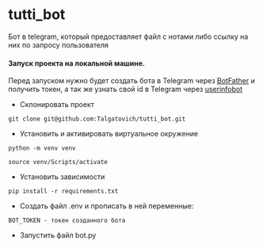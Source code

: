 # tutti_bot
Бот в telegram, который предоставляет файл с нотами либо ссылку на них по запросу пользователя

#### Запуск проекта на локальной машине.

Перед запуском нужно будет создать бота в Telegram через [BotFather](https://t.me/BotFather) и получить токен, а так же узнать свой id в Telegram через [userinfobot](https://t.me/userinfobot)

- Склонировать проект 
```
git clone git@github.com:Talgatovich/tutti_bot.git
```
- Установить  и активировать виртуальное окружение
```
python -m venv venv
```
```
source venv/Scripts/activate
```
- Установить зависимости
```
pip install -r requirements.txt
```
- Создать файл .env и прописать в ней переменные:
```
BOT_TOKEN - токен созданного бота
```
- Запустить файл bot.py
